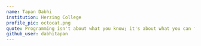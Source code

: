 ```yaml
---
name: Tapan Dabhi
institution: Herzing College
profile_pic: octocat.png
quote: Programming isn't about what you know; it's about what you can figure out.
github_user: dabhitapan
---
```

